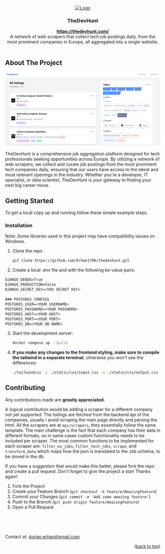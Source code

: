 <a id="readme-top"></a>

<!-- PROJECT SHIELDS -->
<!--
*** I'm using markdown "reference style" links for readability.
*** Reference links are enclosed in brackets [ ] instead of parentheses ( ).
*** See the bottom of this document for the declaration of the reference variables
*** for contributors-url, forks-url, etc. This is an optional, concise syntax you may use.
*** https://www.markdownguide.org/basic-syntax/#reference-style-links

[![Contributors][contributors-shield]][contributors-url]
[![Forks][forks-shield]][forks-url]
[![Stargazers][stars-shield]][stars-url]
[![Issues][issues-shield]][issues-url]
[![MIT License][license-shield]][license-url]
[![LinkedIn][linkedin-shield]][linkedin-url]
-->

<!-- PROJECT LOGO -->
<br />
<div align="center">
  <a href="https://github.com/github_username/repo_name">
    <img src="static/assets/favicon.ico" alt="Logo" width="40" height="40">
  </a>

<h3 align="center">TheDevHunt</h3>

  <p align="center">
    <a href="https://thedevhunt.com/"><strong>https://thedevhunt.com/</strong></a>
    <br />
    A network of web scrapers that collect tech job postings daily, from the most prominent companies in Europe, all aggregated into a single website.
    <br />
    <br />
    <!--
    <a href="https://github.com/github_username/repo_name">View Demo</a>
    ·
    <a href="https://github.com/github_username/repo_name/issues/new?labels=bug&template=bug-report---.md">Report Bug</a>
    ·
    <a href="https://github.com/github_username/repo_name/issues/new?labels=enhancement&template=feature-request---.md">Request Feature</a>
    --> 
  </p>

</div>

<!-- TABLE OF CONTENTS
<details>
  <summary>Table of Contents</summary>
  <ol>
    <li>
      <a href="#about-the-project">About The Project</a>
      <ul>
        <li><a href="#built-with">Built With</a></li>
      </ul>
    </li>
    <li>
      <a href="#getting-started">Getting Started</a>
      <ul>
        <li><a href="#prerequisites">Prerequisites</a></li>
        <li><a href="#installation">Installation</a></li>
      </ul>
    </li>
    <li><a href="#usage">Usage</a></li>
    <li><a href="#roadmap">Roadmap</a></li>
    <li><a href="#contributing">Contributing</a></li>
    <li><a href="#license">License</a></li>
    <li><a href="#contact">Contact</a></li>
    <li><a href="#acknowledgments">Acknowledgments</a></li>
  </ol>
</details>
-->

<!-- ABOUT THE PROJECT -->

## About The Project

[![TheDevHunt Screen Shot][product-screenshot]](https://thedevhunt.com)

TheDevHunt is a comprehensive job aggregation platform designed for tech professionals seeking opportunities across Europe. By utilizing a network of web scrapers, we collect and curate job postings from the most prominent tech companies daily, ensuring that our users have access to the latest and most relevant openings in the industry. Whether you're a developer, IT specialist, or data scientist, TheDevHunt is your gateway to finding your next big career move.

<!-- GETTING STARTED -->

## Getting Started

To get a local copy up and running follow these simple example steps.
<!--
### Prerequisites

This is an example of how to list things you need to use the software and how to install them.

- npm
  ```sh
  npm install npm@latest -g
  ```
-->
### Installation

Note: Some libraries used in this project may have compatibility issues on Windows.

1. Clone the repo
   ```sh
   git clone https://github.com/Erhan1706/thedevhunt.git
   ```
2. Create a local .env file and with the following ke-value pairs:
  ```
  DJANGO_DEBUG=True
  DJANGO_PRODUCTION=False
  DJANGO_SECRET_KEY=<YOU SECRET KEY>

  ### POSTGRES CONFIGS
  POSTGRES_USER=<YOUR USERNAME>
  POSTGRES_PASSWORD=<YOUR PASSWORD>
  POSTGRES_HOST=<YOUR HOST>
  POSTGRES_PORT=<YOUR PORT>
  POSTGRES_DB=<YOUR DB NAME>
  ```
3. Start the development server:
   ```sh
   docker compose up --build
   ```
4. **If you make any changes to the frontend styling, make sure to compile the tailwind in a separate terminal**, otherwise you won't see the differences:
   ```sh
   ./tailwindcss -i ./static/css/input.css -o ./static/css/output.css --watch
   ```

<!-- USAGE EXAMPLES
## Usage

Use this space to show useful examples of how a project can be used. Additional screenshots, code examples and demos work well in this space. You may also link to more resources.

_For more examples, please refer to the [Documentation](https://example.com)_

<p align="right">(<a href="#readme-top">back to top</a>)</p>
 -->

<!-- See the [open issues](https://github.com/github_username/repo_name/issues) for a full list of proposed features (and known issues). -->

<!-- CONTRIBUTING -->

## Contributing

Any contributions made are **greatly appreciated**.

A logical contribution would be adding a scraper for a different company not yet supported. The listings are fetched from the backend api of the companies, usually I avoid scraping the main page directly and parsing the html. All the scrapers are at `api/scrapers`, they essentially follow the same template. The main challenge is the fact that each company has their data in different formats, so in same cases custom functionality needs to be included per scraper. The most common functions to be implemented for each scraper are: `filter_eu_jobs`, `filter_tech_jobs`, `scrape`, and `transform_data` which maps how the json is translated to the Job schema, to be stored in the db.  


If you have a suggestion that would make this better, please fork the repo and create a pull request.
Don't forget to give the project a star! Thanks again!

1. Fork the Project
2. Create your Feature Branch (`git checkout -b feature/AmazingFeature`)
3. Commit your Changes (`git commit -m 'Add some amazing feature'`)
4. Push to the Branch (`git push origin feature/AmazingFeature`)
5. Open a Pull Request

<br>
<br>
<br>

<!-- LICENSE
## License

Distributed under the MIT License. See `LICENSE.txt` for more information.

<p align="right">(<a href="#readme-top">back to top</a>)</p>
 -->

<!-- CONTACT -->

Contact at: dorian.erhan@gmail.com

<p align="right">(<a href="#readme-top">back to top</a>)</p>

<!-- MARKDOWN LINKS & IMAGES -->
<!-- https://www.markdownguide.org/basic-syntax/#reference-style-links -->

[contributors-shield]: https://img.shields.io/github/contributors/github_username/repo_name.svg?style=for-the-badge
[contributors-url]: https://github.com/github_username/repo_name/graphs/contributors
[forks-shield]: https://img.shields.io/github/forks/github_username/repo_name.svg?style=for-the-badge
[forks-url]: https://github.com/github_username/repo_name/network/members
[stars-shield]: https://img.shields.io/github/stars/github_username/repo_name.svg?style=for-the-badge
[stars-url]: https://github.com/github_username/repo_name/stargazers
[issues-shield]: https://img.shields.io/github/issues/github_username/repo_name.svg?style=for-the-badge
[issues-url]: https://github.com/github_username/repo_name/issues
[license-shield]: https://img.shields.io/github/license/github_username/repo_name.svg?style=for-the-badge
[license-url]: https://github.com/github_username/repo_name/blob/master/LICENSE.txt
[linkedin-shield]: https://img.shields.io/badge/-LinkedIn-black.svg?style=for-the-badge&logo=linkedin&colorB=555
[linkedin-url]: https://linkedin.com/in/linkedin_username
[product-screenshot]: static/assets/screenshot.png
[Next.js]: https://img.shields.io/badge/next.js-000000?style=for-the-badge&logo=nextdotjs&logoColor=white
[Next-url]: https://nextjs.org/
